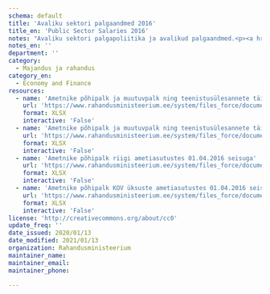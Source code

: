 ```yaml
---
schema: default
title: 'Avaliku sektori palgaandmed 2016'
title_en: 'Public Sector Salaries 2016'
notes: "Avaliku sektori palgapoliitika ja avalikud palgaandmed.<p><a href='https://www.rahandusministeerium.ee/et/riigi-personalipoliitika/palgapoliitika'>https://www.rahandusministeerium.ee/et/riigi-personalipoliitika/palgapoliitika</a></p>"
notes_en: ''
department: ''
category:
  - Majandus ja rahandus
category_en:
  - Economy and Finance
resources:
  - name: 'Ametnike põhipalk ja muutuvpalk ning teenistusülesannete täitmisest tulenev muu tulu riigi ametiasutustes 01.01.-31.12.2016'
    url: 'https://www.rahandusministeerium.ee/system/files_force/document_files/aasta_kogupalk_2016_riik.xlsx?download=1'
    format: XLSX
    interactive: 'False'
  - name: 'Ametnike põhipalk ja muutuvpalk ning teenistusülesannete täitmisest tulenev muu tulu KOV üksuste ametiasutustes 01.01.-31.12.2016'
    url: 'https://www.rahandusministeerium.ee/system/files_force/document_files/aasta_kogupalk_2016_kov.xlsx?download=1'
    format: XLSX
    interactive: 'False'
  - name: 'Ametnike põhipalk riigi ametiasutustes 01.04.2016 seisuga'
    url: 'https://www.rahandusministeerium.ee/system/files_force/document_files/pohipalk_01.04.2016_riik.xlsx?download=1'
    format: XLSX
    interactive: 'False'
  - name: 'Ametnike põhipalk KOV üksuste ametiasutustes 01.04.2016 seisuga'
    url: 'https://www.rahandusministeerium.ee/system/files_force/document_files/pohipalk_01.04.2016_kov.xlsx?download=1'
    format: XLSX
    interactive: 'False'
license: 'http://creativecommons.org/about/cc0'
update_freq: ''
date_issued: 2020/01/13
date_modified: 2021/01/13
organization: Rahandusministeerium
maintainer_name: 
maintainer_email: 
maintainer_phone:

---
```

